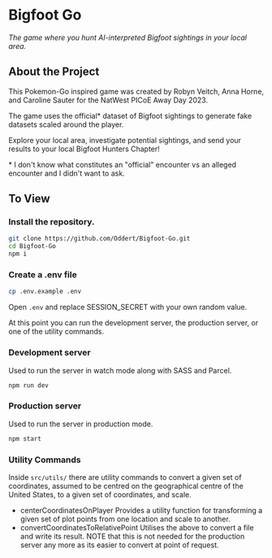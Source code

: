 # Bigfoot Go
*The game where you hunt AI-interpreted Bigfoot sightings in your local area.*

## About the Project
This Pokemon-Go inspired game was created by Robyn Veitch, Anna Horne, and Caroline Sauter for the NatWest PICoE Away Day 2023.

The game uses the official* dataset of Bigfoot sightings to generate fake datasets scaled around the player.

Explore your local area, investigate potential sightings, and send your results to your local Bigfoot Hunters Chapter!

\* I don't know what constitutes an "official" encounter vs an alleged encounter and I didn't want to ask.

## To View
### Install the repository.
```bash
git clone https://github.com/Oddert/Bigfoot-Go.git
cd Bigfoot-Go
npm i
```
### Create a .env file
```bash
cp .env.example .env
```
Open `.env` and replace SESSION_SECRET with your own random value.

At this point you can run the development server, the production server, or one of the utility commands.

### Development server
Used to run the server in watch mode along with SASS and Parcel.
```bash
npm run dev
```

### Production server
Used to run the server in production mode.
```bash
npm start
```

### Utility Commands
Inside `src/utils/` there are utility commands to convert a given set of coordinates, assumed to be centred on the geographical centre of the United States, to a given set of coordinates, and scale.

- centerCoordinatesOnPlayer Provides a utility function for transforming a given set of plot points from one location and scale to another.
- convertCoordinatesToRelativePoint Utilises the above to convert a file and write its result. NOTE that this is not needed for the production server any more as its easier to convert at point of request.